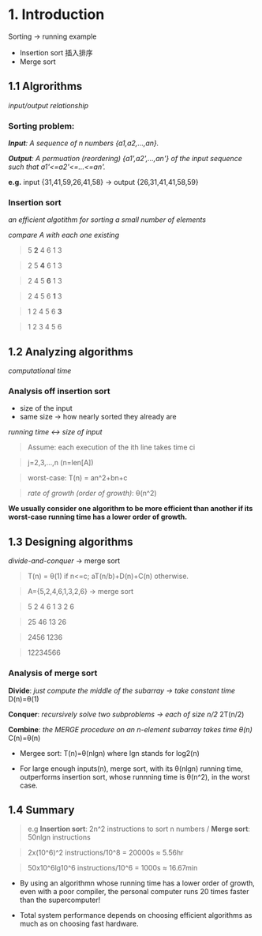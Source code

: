 # 1. Introduction
Sorting -> running example
* Insertion sort 插入排序
* Merge sort 
## 1.1 Algrorithms
*input/output relationship*
### Sorting problem: 
*__Input__: A sequence of n numbers {a1,a2,...,an}.*

*__Output__: A permuation (reordering) {a1',a2',...,an'} of the input sequence such that a1'<=a2'<=...<=an'.*

__e.g.__ input {31,41,59,26,41,58} -> output {26,31,41,41,58,59}

### Insertion sort
*an efficient algotithm for sorting a small number of elements*

*compare A with each one existing*

> 5 __2__ 4 6 1 3

> 2 5 __4__ 6 1 3

> 2 4 5 __6__ 1 3

> 2 4 5 6 __1__ 3

> 1 2 4 5 6 __3__

> 1 2 3 4 5 6

## 1.2 Analyzing algorithms
*computational time*
### Analysis off insertion sort
* size of the input
* same size -> how nearly sorted they already are

*running time <-> size of input*

> Assume: each execution of the ith line takes time ci

> j=2,3,...,n (n=len[A])

> worst-case: T(n) = an^2+bn+c

> *rate of growth (order of growth)*: θ(n^2)

__We usually consider one algorithm to be more efficient than another if its worst-case running time has a lower order of growth.__

## 1.3 Designing algorithms
*divide-and-conquer* -> merge sort
> T(n) = θ(1) if n<=c; aT(n/b)+D(n)+C(n) otherwise.

> A={5,2,4,6,1,3,2,6} -> merge sort

> 5 2 4 6 1 3 2 6

> 25 46 13 26

> 2456 1236

> 12234566

### Analysis of merge sort
__Divide__: *just compute the middle of the subarray -> take constant time* D(n)=θ(1)

__Conquer__: *recursively solve two subproblems -> each of size n/2* 2T(n/2)

__Combine__: *the MERGE procedure on an n-element subarray takes time θ(n)* C(n)=θ(n)

* Mergee sort: T(n)=θ(nlgn) where lgn stands for log2(n)

* For large enough inputs(n), merge sort, with its θ(nlgn) running time, outperforms insertion sort, whose runnning time is θ(n^2), in the worst case.

## 1.4 Summary
> e.g __Insertion sort__: 2n^2 instructions to sort n numbers / __Merge sort__: 50nlgn instructions

> 2x(10^6)^2 instructions/10^8 = 20000s ≈ 5.56hr

> 50x10^6lg10^6 instructions/10^6 = 1000s ≈ 16.67min

* By using an algorithmn whose running time has a lower order of growth, even with a poor compiler, the personal computer runs 20 times faster than the supercomputer!

* Total system performance depends on choosing efficient algorithms as much as on choosing fast hardware.


